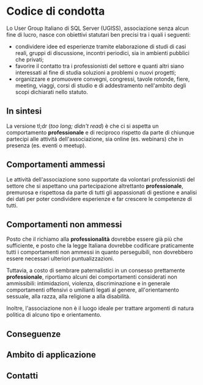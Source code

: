 # Codice di condotta #

Lo User Group Italiano di SQL Server (UGISS), associazione senza alcun fine di lucro, nasce con obiettivi statutari ben precisi tra i quali i seguenti:

* condividere idee ed esperienze tramite elaborazione di studi di casi reali, gruppi di discussione, incontri periodici, sia in ambienti pubblici che privati;
* favorire il contatto tra i professionisti del settore e quanti altri siano interessati al fine di studia soluzioni a problemi o nuovi progetti;
* organizzare e promuovere convegni, congressi, tavole rotonde, fiere, meeting, viaggi, corsi di studio e di addestramento nell'ambito degli scopi dichiarati nello statuto.

## In sintesi ##

La versione tl;dr (*too long; didn't read*) è che ci si aspetta un comportamento **professionale** e di reciproco rispetto da parte di chiunque partecipi alle attività dell'associazione, sia online (es. webinars) che in presenza (es. eventi o meetup).

## Comportamenti ammessi ##

Le attività dell'associazione sono supportate da volontari professionisti del settore che si aspettano una partecipazione altrettanto **professionale**, premurosa e rispettosa da parte di tutti gli appassionati di gestione e analisi dei dati per poter condividere esperienze e far crescere le competenze di tutti.

## Comportamenti non ammessi ##

Posto che il richiamo alla **professionalità** dovrebbe essere già più che sufficiente, e posto che la legge Italiana dovrebbe codificare praticamente tutti i comportamenti non ammessi in quanto perseguibili, non dovrebbero essere necessari ulteriori puntualizzazioni.

Tuttavia, a costo di sembrare paternalistici in un consesso prettamente **professionale**, riportiamo alcuni dei comportamenti considerati non ammissibili: intimidazioni, violenza, discriminazione e in generale comportamenti offensivi o umilianti legati al genere, all'orientamento sessuale, alla razza, alla religione a alla disabilità.

Inoltre, l'associazione non è il luogo ideale per trattare argomenti di natura politica di alcuno tipo e orientamento.

## Conseguenze ##

## Ambito di applicazione ##

## Contatti ##

